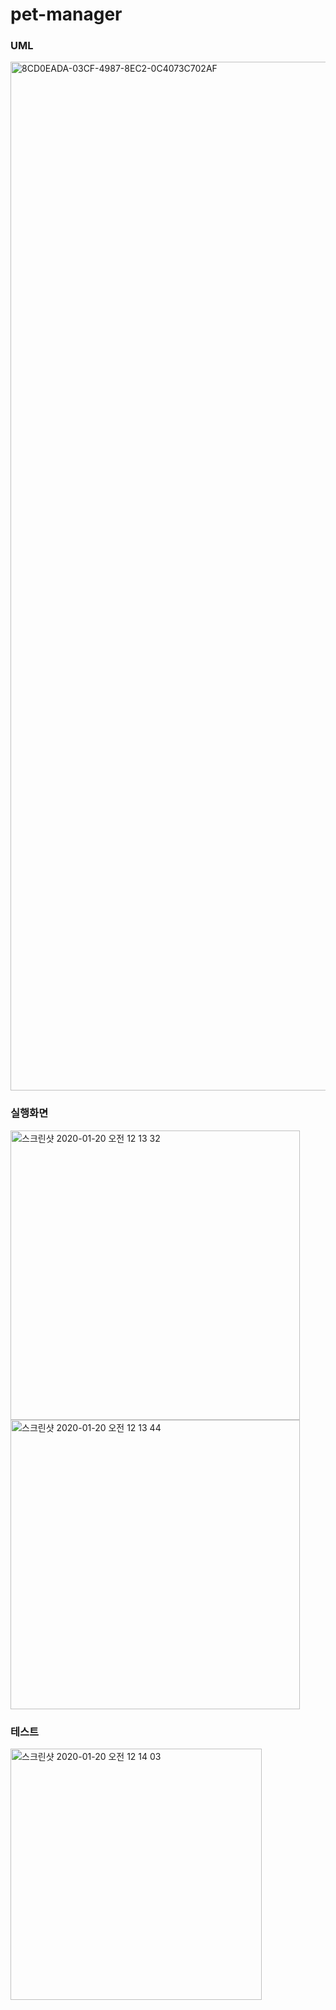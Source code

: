# pet-manager

### UML
<img width="1646" alt="8CD0EADA-03CF-4987-8EC2-0C4073C702AF" src="https://user-images.githubusercontent.com/39197978/73273948-195ef500-4228-11ea-8754-c0e1bb29715b.png">

### 실행화면
<img width="463" alt="스크린샷 2020-01-20 오전 12 13 32" src="https://user-images.githubusercontent.com/39197978/72683335-db701b80-3b19-11ea-96a7-5ad3f4dab109.png">
<img width="463" alt="스크린샷 2020-01-20 오전 12 13 44" src="https://user-images.githubusercontent.com/39197978/72683336-db701b80-3b19-11ea-87bd-224629208d58.png">

### 테스트
<img width="402" alt="스크린샷 2020-01-20 오전 12 14 03" src="https://user-images.githubusercontent.com/39197978/72683337-db701b80-3b19-11ea-8b2e-a8d7daa89d57.png">
